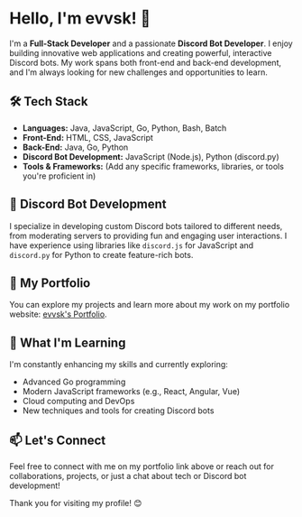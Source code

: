 # Hello, I'm evvsk! 👋

I'm a **Full-Stack Developer** and a passionate **Discord Bot Developer**. I enjoy building innovative web applications and creating powerful, interactive Discord bots. My work spans both front-end and back-end development, and I'm always looking for new challenges and opportunities to learn.

## 🛠️ Tech Stack

- **Languages:** Java, JavaScript, Go, Python, Bash, Batch
- **Front-End:** HTML, CSS, JavaScript
- **Back-End:** Java, Go, Python
- **Discord Bot Development:** JavaScript (Node.js), Python (discord.py)
- **Tools & Frameworks:** (Add any specific frameworks, libraries, or tools you're proficient in)

## 🤖 Discord Bot Development

I specialize in developing custom Discord bots tailored to different needs, from moderating servers to providing fun and engaging user interactions. I have experience using libraries like `discord.js` for JavaScript and `discord.py` for Python to create feature-rich bots.

## 🚀 My Portfolio

You can explore my projects and learn more about my work on my portfolio website: [evvsk's Portfolio](https://linktr.ee/evvsk).

## 🌱 What I'm Learning

I'm constantly enhancing my skills and currently exploring:
- Advanced Go programming
- Modern JavaScript frameworks (e.g., React, Angular, Vue)
- Cloud computing and DevOps
- New techniques and tools for creating Discord bots

## 📫 Let's Connect

Feel free to connect with me on my portfolio link above or reach out for collaborations, projects, or just a chat about tech or Discord bot development!

Thank you for visiting my profile! 😊
